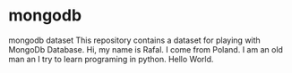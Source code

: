 # mongodb
mongodb dataset
This repository contains a dataset for playing with MongoDb Database.
Hi, my name is Rafal. I come from Poland. I am an old man an I try to learn programing in python.
Hello World.
